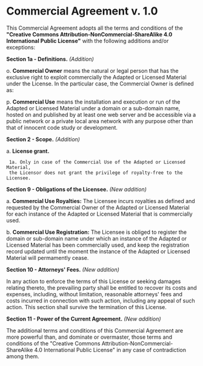 # **Commercial Agreement v. 1.0**

This Commercial Agreement adopts all the terms and conditions of the **"Creative
Commons Attribution-NonCommercial-ShareAlike 4.0 International Public License"**
with the following additions and/or exceptions:

**Section 1a - Definitions.** *(Addition)*

  o. **Commercial Owner** means the natural or legal person that has the exclusive
     right to exploit commercially the Adapted or Licensed Material under the
     License.
     In the particular case, the Commercial Owner is defined as:

  p. **Commercial Use** means the installation and execution or run of the Adapted
     or Licensed Material under a domain or a sub-domain name, hosted on and
     published by at least one web server and be accessible via a public network
     or a private local area network with any purpose other than that of innocent
     code study or development.

**Section 2 - Scope.** *(Addition)*

  a. **License grant.**
  
     1a. Only in case of the Commercial Use of the Adapted or Licensed Material,
     the Licensor does not grant the privilege of royalty-free to the Licensee.

**Section 9 - Obligations of the Licensee.** *(New addition)*

  a. **Commercial Use Royalties:**
     The Licensee incurs royalties as defined and requested by the Commercial
     Owner of the Adapted or Licensed Material for each instance of the Adapted or
     Licensed Material that is commercially used.

  b. **Commercial Use Registration:**
     The Licensee is obliged to register the domain or sub-domain name under which
     an instance of the Adapted or Licensed Material has been commercially used,
     and keep the registration record updated until the moment the instance of the
     Adapted or Licensed Material will permamently cease.

**Section 10 - Attorneys' Fees.** *(New addition)*

In any action to enforce the terms of this License or seeking damages relating
thereto, the prevailing party shall be entitled to recover its costs and
expenses, including, without limitation, reasonable attorneys' fees and costs
incurred in connection with such action, including any appeal of such action.
This section shall survive the termination of this License.

**Section 11 - Power of the Current Agreement.** *(New addition)*

The additional terms and conditions of this Commercial Agreement are more powerful
than, and dominate or overmaster, those terms and conditions of the "Creative
Commons Attribution-NonCommercial-ShareAlike 4.0 International Public License"
in any case of contradiction among them.
